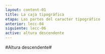```yaml
---
layout: content-01
title: La caja tipográfica
etapa: Las partes del caracter tipográfico
anterior: lecc-04
siguiente: lecc-06
active: altura descendente
---
```


#Altura descendente#